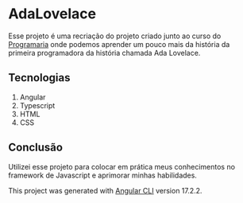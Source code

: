 # AdaLovelace

Esse projeto é uma recriação do projeto criado junto ao curso do [Programaria](https://www.programaria.org/) onde podemos aprender um pouco mais da história da primeira programadora da história chamada Ada Lovelace.

[](image.png)

## Tecnologias
1. Angular
2. Typescript
3. HTML
4. CSS

## Conclusão
Utilizei esse projeto para colocar em prática meus conhecimentos no framework de Javascript e aprimorar minhas habilidades.

This project was generated with [Angular CLI](https://github.com/angular/angular-cli) version 17.2.2.